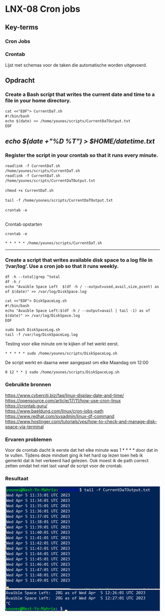 # LNX-08 Cron jobs  


## Key-terms

### **Cron Jobs**  

### **Crontab**    
Lijst met schemas voor de taken die automatische worden uitgevoerd.  

## Opdracht

### Create a Bash script that writes the current date and time to a file in your home directory.  

```
cat <<"EOF"> CurrentDaT.sh  
#!/bin/bash  
echo $(date) >> /home/younes/scripts/CurrentDaTOutput.txt  
EOF  
```
*echo $(date +"%D %T") > $HOME/datetime.txt*
-------------------------------  

### Register the script in your crontab so that it runs every minute.    

```
readlink -f CurrentDaT.sh  
/home/younes/scripts/CurrentDaT.sh  
readlink -f CurrentDaT.sh  
/home/younes/scripts/CurrentDaTOutput.txt  

chmod +x CurrentDaT.sh    

tail -f /home/younes/scripts/CurrentDaTOutput.txt  

crontab -e  


```
Crontab opstarten
```
crontab -e  
```

```
* * * * * /home/younes/scripts/CurrentDaT.sh  
```

-------------------------------  


### Create a script that writes available disk space to a log file in ‘/var/log’. Use a cron job so that it runs weekly.  

```
df -h --total|grep ^total  
df -h /  
echo "Avaible Space Left  $(df -h / --output=used,avail,size,pcent) as of $(date)" >> /var/log/DiskSpace.log  
```

```
cat <<"EOF"> DiskSpaceLog.sh  
#!/bin/bash  
echo "Avaible Space Left:$(df -h / --output=avail | tail -1) as of $(date)" >> /var/log/DiskSpace.log  
EOF  
```

```
sudo bash DiskSpaceLog.sh  
tail -f /var/log/DiskSpaceLog.log  
```


Testing voor elke minute om te kijken of het werkt eerst.
```
* * * * * sudo /home/younes/scripts/DiskSpaceLog.sh 
```

De script werkt en daarna weer aangepast om elke Maandag om 12:00
```
0 12 * * 1 sudo /home/younes/scripts/DiskSpaceLog.sh  
```




### Gebruikte bronnen  
https://www.cyberciti.biz/faq/linux-display-date-and-time/  
https://opensource.com/article/17/11/how-use-cron-linux  
https://crontab.guru/  
https://www.baeldung.com/linux/cron-jobs-path  
https://www.redhat.com/sysadmin/linux-df-command  
https://www.hostinger.com/tutorials/vps/how-to-check-and-manage-disk-space-via-terminal  





### Ervaren problemen  
Voor de crontab dacht ik eerste dat het elke minute was 1 * * * * door dat in te vullen. Tijdens deze mindset ging ik het hard op lezen toen heb ik gemerkt dat ik het verkeerd had gelezen. Ook moest ik de path correct zetten omdat het niet last vanaf de script voor de crontab.  

### Resultaat  
![resultaat](/00_includes/LNX-08-resultaat.png "resultaat")  
![resultaat](/00_includes/LNX-08-resultaat2.png "resultaat")  
